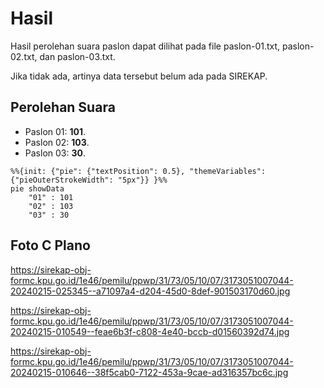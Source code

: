 # Hasil

Hasil perolehan suara paslon dapat dilihat pada file paslon-01.txt, paslon-02.txt, dan paslon-03.txt.

Jika tidak ada, artinya data tersebut belum ada pada SIREKAP.

## Perolehan Suara

 * Paslon 01: **101**.
 * Paslon 02: **103**.
 * Paslon 03: **30**.

```mermaid
%%{init: {"pie": {"textPosition": 0.5}, "themeVariables": {"pieOuterStrokeWidth": "5px"}} }%%
pie showData
    "01" : 101
    "02" : 103
    "03" : 30
```
## Foto C Plano

https://sirekap-obj-formc.kpu.go.id/1e46/pemilu/ppwp/31/73/05/10/07/3173051007044-20240215-025345--a71097a4-d204-45d0-8def-901503170d60.jpg

https://sirekap-obj-formc.kpu.go.id/1e46/pemilu/ppwp/31/73/05/10/07/3173051007044-20240215-010549--feae6b3f-c808-4e40-bccb-d01560392d74.jpg

https://sirekap-obj-formc.kpu.go.id/1e46/pemilu/ppwp/31/73/05/10/07/3173051007044-20240215-010646--38f5cab0-7122-453a-9cae-ad316357bc6c.jpg

